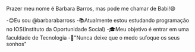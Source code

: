Prazer meu nome é Barbara Barros, mas pode me chamar de Babi!😄

-😊Eu sou @barbarabarross
-📚Atualmente estou estudando programação no IOS(Instituto da Oportunidade Social)
-🎓Meu objetivo é entrar em uma faculdade de Tecnologia
-📌"Nunca deixe que o medo sufoque os seus sonhos"

<!---
barbarabarross/barbarabarross is a ✨ special ✨ repository because its `README.md` (this file) appears on your GitHub profile.
You can click the Preview link to take a look at your changes.
--->
